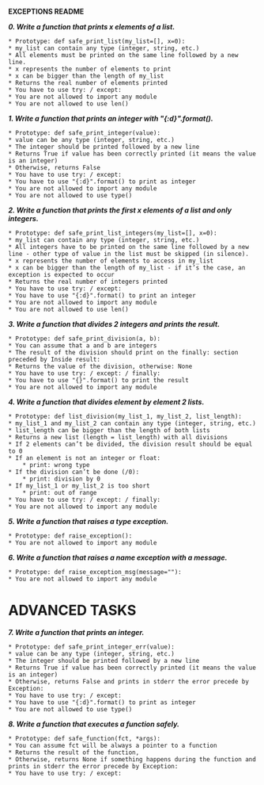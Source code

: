 **EXCEPTIONS README**

***0. Write a function that prints x elements of a list.***

	* Prototype: def safe_print_list(my_list=[], x=0):
	* my_list can contain any type (integer, string, etc.)
	* All elements must be printed on the same line followed by a new line.
	* x represents the number of elements to print
	* x can be bigger than the length of my_list
	* Returns the real number of elements printed
	* You have to use try: / except:
	* You are not allowed to import any module
	* You are not allowed to use len()

***1. Write a function that prints an integer with "{:d}".format().***

	* Prototype: def safe_print_integer(value):
	* value can be any type (integer, string, etc.)
	* The integer should be printed followed by a new line
	* Returns True if value has been correctly printed (it means the value is an integer)
	* Otherwise, returns False
	* You have to use try: / except:
	* You have to use "{:d}".format() to print as integer
	* You are not allowed to import any module
	* You are not allowed to use type()

***2. Write a function that prints the first x elements of a list and only integers.***

	* Prototype: def safe_print_list_integers(my_list=[], x=0):
	* my_list can contain any type (integer, string, etc.)
	* All integers have to be printed on the same line followed by a new line - other type of value in the list must be skipped (in silence).
	* x represents the number of elements to access in my_list
	* x can be bigger than the length of my_list - if it’s the case, an exception is expected to occur
	* Returns the real number of integers printed
	* You have to use try: / except:
	* You have to use "{:d}".format() to print an integer
	* You are not allowed to import any module
	* You are not allowed to use len()

***3. Write a function that divides 2 integers and prints the result.***

	* Prototype: def safe_print_division(a, b):
	* You can assume that a and b are integers
	* The result of the division should print on the finally: section preceded by Inside result:
	* Returns the value of the division, otherwise: None
	* You have to use try: / except: / finally:
	* You have to use "{}".format() to print the result
	* You are not allowed to import any module

***4. Write a function that divides element by element 2 lists.***

	* Prototype: def list_division(my_list_1, my_list_2, list_length):
	* my_list_1 and my_list_2 can contain any type (integer, string, etc.)
	* list_length can be bigger than the length of both lists
	* Returns a new list (length = list_length) with all divisions
	* If 2 elements can’t be divided, the division result should be equal to 0
	* If an element is not an integer or float:
		* print: wrong type
	* If the division can’t be done (/0):
		* print: division by 0
	* If my_list_1 or my_list_2 is too short
		* print: out of range
	* You have to use try: / except: / finally:
	* You are not allowed to import any module

***5. Write a function that raises a type exception.***

	* Prototype: def raise_exception():
	* You are not allowed to import any module

***6. Write a function that raises a name exception with a message.***

	* Prototype: def raise_exception_msg(message=""):
	* You are not allowed to import any module

# ADVANCED TASKS

***7. Write a function that prints an integer.***

	* Prototype: def safe_print_integer_err(value):
	* value can be any type (integer, string, etc.)
	* The integer should be printed followed by a new line
	* Returns True if value has been correctly printed (it means the value is an integer)
	* Otherwise, returns False and prints in stderr the error precede by Exception:
	* You have to use try: / except:
	* You have to use "{:d}".format() to print as integer
	* You are not allowed to use type()

***8. Write a function that executes a function safely.***

	* Prototype: def safe_function(fct, *args):
	* You can assume fct will be always a pointer to a function
	* Returns the result of the function,
	* Otherwise, returns None if something happens during the function and prints in stderr the error precede by Exception:
	* You have to use try: / except:
